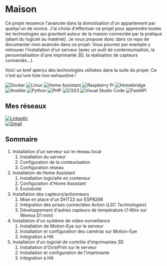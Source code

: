 # Maison
Ce projet ressence l'avancée dans la domotisation d'un appartement par quelqu'un de novice. J'ai choisi d'effectuer ce projet pour apprendre toutes les technologies qui gravitent autour de la maison connectée par la pratique (allant du logiciel au matériel). Je vous propose donc dans ce repo de documenter mon avancée dans ce projet. Vous pourrez par exemple y retrouver l'installation d'un serveur (avec un outil de conteneurisation, la personnalisation d'une imprimante 3D, la réalisation de capteurs connectés...).


Voici un bref aperçu des technologies utilisées dans la suite du projet. Ce n'est qu'une liste non-exhaustive !

![Docker](https://img.shields.io/badge/docker-%230db7ed.svg?style=for-the-badge&logo=docker&logoColor=white)
![Linux](https://img.shields.io/badge/Linux-FCC624?style=for-the-badge&logo=linux&logoColor=black)
![Home Assistant](https://img.shields.io/badge/home%20assistant-%2341BDF5.svg?style=for-the-badge&logo=home-assistant&logoColor=white)
![Raspberry Pi](https://img.shields.io/badge/-RaspberryPi-C51A4A?style=for-the-badge&logo=Raspberry-Pi)
![Homebridge](https://img.shields.io/badge/homebridge-%23491F59.svg?style=for-the-badge&logo=homebridge&logoColor=white)
![Ansible](https://img.shields.io/badge/ansible-%231A1918.svg?style=for-the-badge&logo=ansible&logoColor=white)
![Python](https://img.shields.io/badge/python-3670A0?style=for-the-badge&logo=python&logoColor=ffdd54)
![PHP](https://img.shields.io/badge/php-%23777BB4.svg?style=for-the-badge&logo=php&logoColor=white)
![CSS3](https://img.shields.io/badge/css3-%231572B6.svg?style=for-the-badge&logo=css3&logoColor=white)
![Visual Studio Code](https://img.shields.io/badge/Visual%20Studio%20Code-0078d7.svg?style=for-the-badge&logo=visual-studio-code&logoColor=white)
![FastAPI](https://img.shields.io/badge/FastAPI-005571?style=for-the-badge&logo=fastapi)

## Mes réseaux
[![LinkedIn](https://img.shields.io/badge/linkedin-%230077B5.svg?style=for-the-badge&logo=linkedin&logoColor=white)](https://www.linkedin.com/in/pierre-jezegou/)\
[![Gmail](https://img.shields.io/badge/Gmail-D14836?style=for-the-badge&logo=gmail&logoColor=white)](mailto:pierre.jezegou@centrale.centralelille.fr)
<!-- [![Instagram](https://img.shields.io/badge/Instagram-%23E4405F.svg?style=for-the-badge&logo=Instagram&logoColor=white)](https://www.instagram.com/pierre.grrrrr/)\ -->

## Sommaire
1) Installation d'un serveur sur le réseau local
    1) Installation du serveur
    2) Configuration de la conteurisation
    3) Configuration réseau
2) Installation de Home Assistant
    1) Installation logicielle en conteneur
    2) Configuration d'Home Assistant
    3) Évolutivité
3) Installation des capteurs/actionneurs
    1) Mise en place d'un DHT22 sur ESP8266
    2) Intégration des prises connectées Action (*LSC Technologies*)
    3) Développement d'autres capteurs de température (*1-Wire* sur Wemos D1 mini)
4) Installation d'un système de video-surveillance
    1) Installation de Motion-Eye sur le serveur
    2) Installation et configuration des caméras sur Motion-Eye
    3) Intégration à HA
5) Installation d'un logiciel de contrôle d'imprimantes 3D
    1) Installation d'OctoPrint sur le serveur
    2) Installation et configuration de l'imprimante
    3) Intégration à HA





